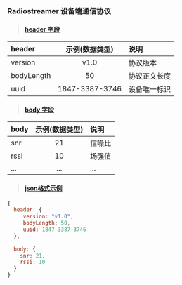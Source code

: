 ### Radiostreamer 设备端通信协议

> #### [header 字段]()

|  header         |      示例(数据类型)         |  说明      |
| :-------------  |:-------------:            | :-----     |
| version         |  v1.0                     | 协议版本    |
| bodyLength      | 50                        | 协议正文长度 |
| uuid            | 1847-3387-3746            | 设备唯一标识 |

> #### [body 字段]()

|  body         |  示例(数据类型) |  说明     |
|:------------- |:-------------:| :-----   |
| snr           |  21           | 信噪比    |
| rssi          |  10           | 场强值 |
| ...           | ...           |   ... |

> #### [json格式示例]()

```javascript
{
  header: {
     version: "v1.0",
     bodyLength: 50,
     uuid: 1847-3387-3746
  },
  
  body: {
    snr: 21,
    rssi: 10
  }
}

```

